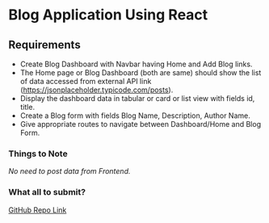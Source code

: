# Blog Application Using React

## Requirements

- Create  Blog Dashboard with Navbar having Home and Add Blog links.
- The Home page or Blog Dashboard (both are same) should show the list of data accessed from external API link (<https://jsonplaceholder.typicode.com/posts>).
- Display the dashboard data in tabular or card or list view with fields id, title.
- Create a Blog form with fields Blog Name, Description, Author Name.
- Give appropriate routes to navigate between Dashboard/Home and Blog Form.

### Things to Note

*No need to post data from Frontend.*

### What all to submit?

[GitHub Repo Link](https://github.com/focacchino/assignment/)
